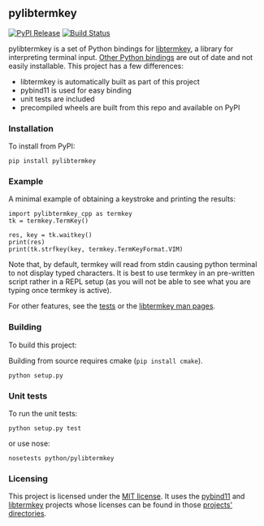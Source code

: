 <!---
Copyright (c) 2019 Michael Vilim

This file is part of the pylibtermkey library. It is currently hosted at
https://github.com/mvilim/pylibtermkey

pylibtermkey is licensed under the MIT license. A copy of the license can be
found in the root folder of the project.
-->

## pylibtermkey

[![PyPI Release](https://img.shields.io/pypi/v/pylibtermkey.svg)](https://pypi.org/project/pylibtermkey/)
[![Build Status](https://travis-ci.org/mvilim/pylibtermkey.svg?branch=master)](https://travis-ci.org/mvilim/pylibtermkey)

pylibtermkey is a set of Python bindings for [libtermkey](http://www.leonerd.org.uk/code/libtermkey/), a library for interpreting terminal input. [Other Python bindings](https://github.com/temoto/ctypes_libtermkey) are out of date and not easily installable. This project has a few differences:

* libtermkey is automatically built as part of this project
* pybind11 is used for easy binding 
* unit tests are included 
* precompiled wheels are built from this repo and available on PyPI

### Installation

To install from PyPI:

```
pip install pylibtermkey
```

### Example

A minimal example of obtaining a keystroke and printing the results:

```
import pylibtermkey_cpp as termkey
tk = termkey.TermKey()

res, key = tk.waitkey()
print(res)
print(tk.strfkey(key, termkey.TermKeyFormat.VIM)
```

Note that, by default, termkey will read from stdin causing python terminal to not display typed characters. It is best to use termkey in an pre-written script rather in a REPL setup (as you will not be able to see what you are typing once termkey is active).

For other features, see the [tests](https://github.com/mvilim/pylibtermkey/blob/master/python/pylibtermkey/test_pylibtermkey.py) or the [libtermkey man pages](http://www.leonerd.org.uk/code/libtermkey/doc/).

### Building

To build this project:

Building from source requires cmake (`pip install cmake`).

```
python setup.py
```

### Unit tests

To run the unit tests:

```
python setup.py test
```

or use nose:

```
nosetests python/pylibtermkey
```

### Licensing

This project is licensed under the [MIT license](https://github.com/mvilim/pylibtermkey/blob/master/LICENSE). It uses the [pybind11](https://github.com/pybind/pybind11/) and [libtermkey](http://www.leonerd.org.uk/code/libtermkey/) projects whose licenses can be found in those [projects' directories](https://github.com/mvilim/pylibtermkey/blob/master/cpp/thirdparty).
